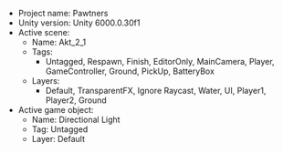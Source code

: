 <!-- UNITY CODE ASSIST INSTRUCTIONS START -->
- Project name: Pawtners
- Unity version: Unity 6000.0.30f1
- Active scene:
  - Name: Akt_2_1
  - Tags:
    - Untagged, Respawn, Finish, EditorOnly, MainCamera, Player, GameController, Ground, PickUp, BatteryBox
  - Layers:
    - Default, TransparentFX, Ignore Raycast, Water, UI, Player1, Player2, Ground
- Active game object:
  - Name: Directional Light
  - Tag: Untagged
  - Layer: Default
<!-- UNITY CODE ASSIST INSTRUCTIONS END -->